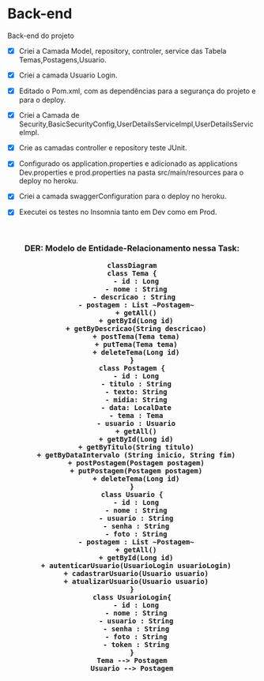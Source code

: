 # Back-end

Back-end do projeto
- [x] Criei a Camada Model, repository, controler, service das Tabela Temas,Postagens,Usuario.
- [x] Criei a camada Usuario Login.
- [x] Editado o Pom.xml, com as dependências para a segurança do projeto e para o deploy.
- [x] Criei a Camada de Security,BasicSecurityConfig,UserDetailsServiceImpl,UserDetailsServiceImpl.
- [x] Crie as camadas controller e repository teste JUnit.
- [x] Configurado os application.properties e adicionado as applications Dev.properties e prod.properties na pasta src/main/resources para o deploy no heroku.
- [x] Criei a camada swaggerConfiguration para o deploy no heroku. 
- [x] Executei os testes no Insomnia tanto em Dev como em Prod.             

 
 


<br>
<h3 align="center">
DER: Modelo de Entidade-Relacionamento nessa Task:
  
```mermaid
classDiagram
class Tema {
  - id : Long
  - nome : String
  - descricao : String 
  - postagem : List ~Postagem~
  + getAll()
  + getById(Long id)
  + getByDescricao(String descricao)
  + postTema(Tema tema)
  + putTema(Tema tema)
  + deleteTema(Long id)
}
class Postagem {
  - id : Long
  - titulo : String
  - texto: String
  - midia: String
  - data: LocalDate
  - tema : Tema
  - usuario : Usuario
  + getAll()
  + getById(Long id)
  + getByTitulo(String titulo)
  + getByDataIntervalo (String inicio, String fim)
  + postPostagem(Postagem postagem)
  + putPostagem(Postagem postagem)
  + deleteTema(Long id)
}
class Usuario {
  - id : Long
  - nome : String
  - usuario : String
  - senha : String
  - foto : String
  - postagem : List ~Postagem~
  + getAll()
  + getById(Long id)
  + autenticarUsuario(UsuarioLogin usuarioLogin)
  + cadastrarUsuario(Usuario usuario)
  + atualizarUsuario(Usuario usuario)
}
class UsuarioLogin{
  - id : Long
  - nome : String
  - usuario : String
  - senha : String
  - foto : String
  - token : String
}
Tema --> Postagem
Usuario --> Postagem
```  
